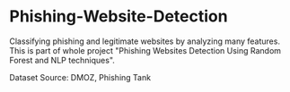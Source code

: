 # Phishing-Website-Detection
Classifying phishing and legitimate websites by analyzing many features.
This is part of whole project "Phishing Websites Detection Using Random Forest and NLP techniques".

Dataset Source: DMOZ, Phishing Tank

